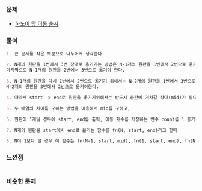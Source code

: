 ### 문제

- [하노이 탑 이동 순서](https://www.acmicpc.net/problem/11729)

### 풀이

```markdown
1. 큰 문제를 작은 부분으로 나누어서 생각한다.

2. N개의 원판을 1번에서 3번 장대로 옮기기는 방법은 N-1개의 원판을 1번에서 2번으로 옮기고 1개의 원판을 1번에서 3번으로 옮기고,
마지막으로 N-1개의 원판을 2번에서 3번으로 옮겨야 한다.

3. N-1개의 원판을 다시 1번에서 2번으로 옮기기 위해서는 N-2개의 원판을 1번에서 3번으로 옮기고, 1개의 원판을 1번에서 2번으로 옮긴 다음,
N-2개의 원판을 3번에서 2번으로 옮겨야한다.

4. 따라서 start -> end로 원판을 옮기기위해서는 반드시 중간에 거쳐갈 장대(mid)가 필요하다.

5. 두 배열의 차이를 구하는 방법을 이용해서 mid를 구하고,

6. 원판이 1개일 경우에 start, end를 출력, 이동 횟수를 저장하는 변수 count를 1 증가한다.

7. N개의 원판을 start에서 end로 옮기는 함수를 fn(N, start, end)라고 할때

8. N이 1보다 클 경우 이 함수는 fn(N-1, start, mid), fn(1, start, end), fn(N-1, mid, end)를 차례로 실행시킨 것과 같다.
```

### 느낀점

```markdown

```

### 비슷한 문제